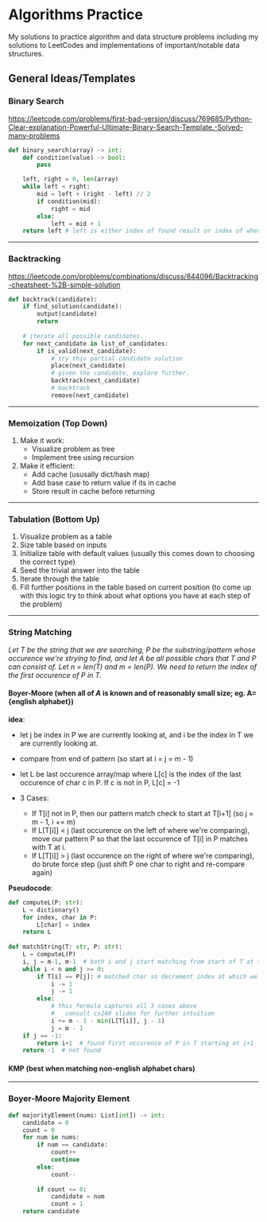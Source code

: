 # Algorithms Practice
My solutions to practice algorithm and data structure problems including my solutions to LeetCodes and implementations of important/notable data structures.


## General Ideas/Templates

### Binary Search
https://leetcode.com/problems/first-bad-version/discuss/769685/Python-Clear-explanation-Powerful-Ultimate-Binary-Search-Template.-Solved-many-problems
```python
def binary_search(array) -> int:
    def condition(value) -> bool:
        pass

    left, right = 0, len(array)
    while left < right:
        mid = left + (right - left) // 2
        if condition(mid):
            right = mid
        else:
            left = mid + 1
    return left # left is either index of found result or index of where the result would be located (if its not there)
```

----------------------------------------------------------------

### Backtracking
https://leetcode.com/problems/combinations/discuss/844096/Backtracking-cheatsheet-%2B-simple-solution 
```python
def backtrack(candidate):
    if find_solution(candidate):
        output(candidate)
        return
    
    # iterate all possible candidates.
    for next_candidate in list_of_candidates:
        if is_valid(next_candidate):
            # try this partial candidate solution
            place(next_candidate)
            # given the candidate, explore further.
            backtrack(next_candidate)
            # backtrack
            remove(next_candidate)
```

----------------------------------------------------------------

### Memoization (Top Down)
1. Make it work:
    - Visualize problem as tree
    - Implement tree using recursion
3. Make it efficient:
    - Add cache (ususally dict/hash map)
    - Add base case to return value if its in cache
    - Store result in cache before returning
    
----------------------------------------------------------------

### Tabulation (Bottom Up)
1. Visualize problem as a table
2. Size table based on inputs
3. Initialize table with default values (usually this comes down to choosing the correct type)
4. Seed the trivial answer into the table
5. Iterate through the table
6. Fill further positions in the table based on current position (to come up with this logic try to think about what options you have at each step of the problem)

----------------------------------------------------------------

### String Matching
*Let T be the string that we are searching, P be the substring/pattern whose occurence we're strying to find, and let A be all possible chars that T and P can consist of. Let n = len(T) and m = len(P). We need to return the index of the first occurence of P in T.*
#### Boyer-Moore (when all of *A* is known and of reasonably small size; eg. A={english alphabet})
**idea**: 

- let j be index in P we are currently looking at, and i be the index in T we are currently looking at.
          
- compare from end of pattern (so start at i = j = m - 1)

- let L be last occurence array/map where L[c] is the index of the last occurence of char c in P. 
  If c is not in P, L[c] = -1

- 3 Cases:
    - If T[i] not in P, then our pattern match check to start at T[i+1] (so j = m - 1, i += m)
    - If L[T[i]] < j (last occurence on the left of where we're comparing), move our pattern P so that the last occurence of T[i] in P matches with T at i.
    - If L[T[i]] > j (last occurence on the right of where we're comparing), do brute force step (just shift P one char to right and re-compare again)

**Pseudocode**:
```python
def computeL(P: str):
    L = dictionary()
    for index, char in P:
        L[char] = index
    return L
    
def matchString(T: str, P: str):
    L = computeL(P)
    i, j = m-1, m-1  # both i and j start matching from start of T at the end of P
    while i < n and j >= 0:
        if T[i] == P[j]: # matched char so decrement index at which we're checking
            i -= 1
            j -= 1
        else:
            # this formula captures all 3 cases above
            #   consult cs240 slides for further intuition
            i += m - 1 - min(L[T[i]], j - 1)
            j = m - 1
    if j == -1:
        return i+1  # found first occurence of P in T starting at i+1
    return -1  # not found
```
#### KMP (best when matching non-english alphabet chars)
----------------------------------------------------------------

### Boyer-Moore Majority Element
```python
def majorityElement(nums: List[int]) -> int:
    candidate = 0
    count = 0
    for num in nums:
        if num == candidate:
            count++
            continue
        else:
            count--
            
        if count <= 0:
            candidate = num
            count = 1
    return candidate
```
